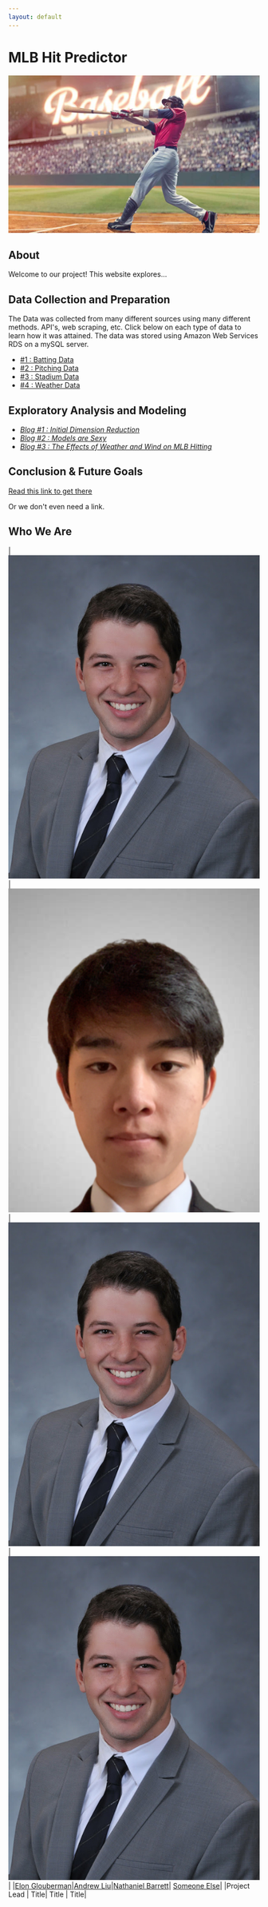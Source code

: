 ```yaml
---
layout: default
---
```

# MLB Hit Predictor

![home](./docs/images/home_image1.png "splash")

## About

Welcome to our project! This website explores...

## Data Collection and Preparation

The Data was collected from many different sources using many different methods. API's, web scraping, etc. Click below on each type of data to learn how it was attained. The data was stored using Amazon Web Services RDS on a mySQL server. 

* [#1 : Batting Data](./docs/batting.html)
* [#2 : Pitching Data](./docs/pitching.html)
* [#3 : Stadium Data](./docs/stadium.html)
* [#4 : Weather Data](./docs/weather.html)

## Exploratory Analysis and Modeling

* [*Blog  #1 : Initial Dimension Reduction*](./docs/blog1.html)
* [*Blog  #2 : Models are Sexy*](./docs/blog2.html)
* [*Blog  #3 : The Effects of Weather and Wind on MLB Hitting*](./docs/blog3.html)

## Conclusion & Future Goals

[Read this link to get there]()

Or we don't even need a link.

## Who We Are

|![Elon's photo](./docs/images/elon.jpg "elon")|![Andrew's photo](./docs/images/andrew.png "andrew")|![Elon's photo](./docs/images/elon.jpg "elon")|![Elon's photo](./docs/images/elon.jpg "elon")|
|[Elon Glouberman](./docs/bio.html#elon-glouberman)|[Andrew Liu](./docs/bio.html#andrew-liu)|[Nathaniel Barrett](./docs/bio.html)| [Someone Else](./docs/bio.html#ankush)|
|<t>Project Lead </t>| Title| Title | Title|